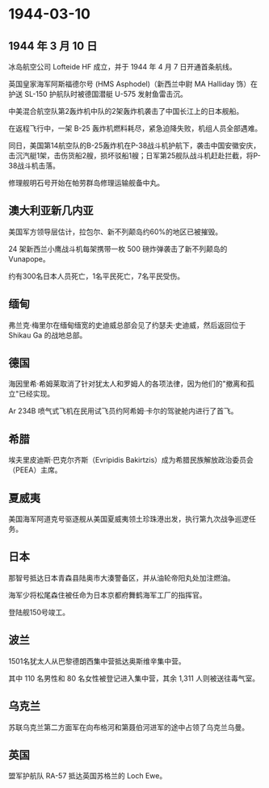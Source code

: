 # 1944-03-10

## 1944 年 3 月 10 日

冰岛航空公司 Lofteide HF 成立，并于 1944 年 4 月 7 日开通首条航线。

英国皇家海军阿斯福德尔号 (HMS Asphodel)（新西兰中尉 MA Halliday
饰）在护送 SL-150 护航队时被德国潜艇 U-575 发射鱼雷击沉。

中美混合航空队第2轰炸机中队的2架轰炸机袭击了中国长江上的日本舰船。

在返程飞行中，一架 B-25 轰炸机燃料耗尽，紧急迫降失败，机组人员全部遇难。

同日，美国第14航空队的B-25轰炸机在P-38战斗机护航下，袭击中国安徽安庆，击沉汽艇1架，击伤货船2艘，损坏驳船1艘；日军第25舰队战斗机赶赴拦截，将P-38战斗机击落。

修理舰明石号开始在帕劳群岛修理运输舰备中丸。

## 澳大利亚新几内亚

美国军方领导层估计，拉包尔、新不列颠岛约60%的地区已被摧毁。

24 架新西兰小鹰战斗机每架携带一枚 500 磅炸弹袭击了新不列颠岛的
Vunapope。

约有300名日本人员死亡，1名平民死亡，7名平民受伤。

## 缅甸

弗兰克·梅里尔在缅甸缅宽的史迪威总部会见了约瑟夫·史迪威，然后返回位于
Shikau Ga 的战地总部。

## 德国

海因里希·希姆莱取消了针对犹太人和罗姆人的各项法律，因为他们的"撤离和孤立"已经实现。

Ar 234B 喷气式飞机在民用试飞员约阿希姆·卡尔的驾驶舱内进行了首飞。

## 希腊

埃夫里皮迪斯·巴克尔齐斯（Evripidis
Bakirtzis）成为希腊民族解放政治委员会（PEEA）主席。

## 夏威夷

美国海军阿道克号驱逐舰从美国夏威夷领土珍珠港出发，执行第九次战争巡逻任务。

## 日本

那智号抵达日本青森县陆奥市大湊警备区，并从油轮帝阳丸处加注燃油。

海军少将松尾森住被任命为日本京都府舞鹤海军工厂的指挥官。

登陆舰150号竣工。

## 波兰

1501名犹太人从巴黎德朗西集中营抵达奥斯维辛集中营。

其中 110 名男性和 80 名女性被登记进入集中营，其余 1,311
人则被送往毒气室。

## 乌克兰

苏联乌克兰第二方面军在向布格河和第聂伯河进军的途中占领了乌克兰乌曼。

## 英国

盟军护航队 RA-57 抵达英国苏格兰的 Loch Ewe。

